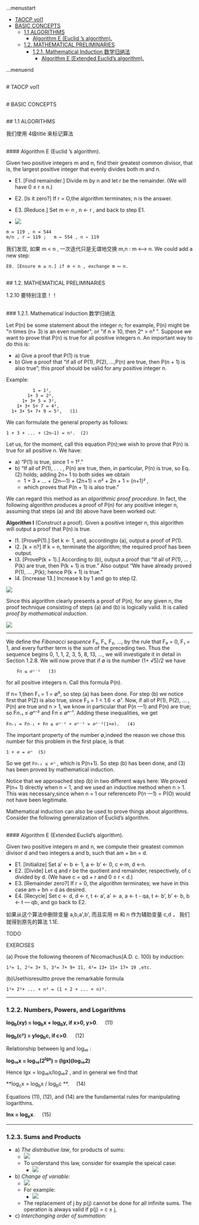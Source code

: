 ...menustart

 - [TAOCP vol1](#ef556f8430878dce1c4748706e6134b4)
 - [BASIC CONCEPTS](#df75a5f0aea7cf7cc075da817b518350)
	 - [1.1 ALGORITHMS](#ea17b4667598db12d332dcfb28af6d6f)
		 - [Algorithm E (Euclid ’s algorithm).](#98230acef1ea79f00d054abf063049b8)
	 - [1.2. MATHEMATICAL PRELIMINARIES](#b0a028097eeef8c671b55c21acb734aa)
		 - [1.2.1. Mathematical Induction 数学归纳法](#c9c5e422aa21b3673c8ea74c36d80e73)
			 - [Algorithm E (Extended Euclid’s algorithm).](#e34888a37bff7ab2db8c92522280445b)

...menuend



<h2 id="ef556f8430878dce1c4748706e6134b4"></h2>
# TAOCP vol1

<h2 id="df75a5f0aea7cf7cc075da817b518350"></h2>
# BASIC CONCEPTS

<h2 id="ea17b4667598db12d332dcfb28af6d6f"></h2>
## 1.1 ALGORITHMS

我们使用 4级title 来标记算法

<h2 id="98230acef1ea79f00d054abf063049b8"></h2>
#### Algorithm E (Euclid ’s algorithm). 

Given two positive integers m and n, find their greatest common divisor, that is, the largest positive integer that evenly divides both m and n.

 - E1. [Find remainder.] Divide m by n and let r be the remainder. (We will have 0 ≤ r ≤ n.)
 - E2. [Is it zero?] If r = O,the algorithm terminates; n is the answer.
 - E3. [Reduce.] Set m ← n , n ← r , and back to step E1.

 - ![](https://raw.githubusercontent.com/mebusy/notes/master/imgs/TAOCP_F1.png)

```
m = 119 , n = 544
m/n , r ← 119 ;   m ← 554 , n ← 119
```

我们发现, 如果 m < n , 一次迭代只是无谓地交换 m,n : m ⟷ n.  We could add a new step:

```
E0. [Ensure m ≥ n.] if m < n , exchange m ⟷ n.
```


<h2 id="b0a028097eeef8c671b55c21acb734aa"></h2>
## 1.2. MATHEMATICAL PRELIMINARIES

1.2.10 要特别注意！！

<h2 id="c9c5e422aa21b3673c8ea74c36d80e73"></h2>
### 1.2.1. Mathematical Induction 数学归纳法

Let P(n) be some statement about the integer n; for example, P(n) might be "n times (n+ 3) is an even number", or "if n ≥ 10, then 2ⁿ > n³ ". Suppose we want to prove that P(n) is true for all positive integers n. An important way to do this is:

 - a) Give a proof that P(1) is true
 - b) Give a proof that “if all of P(1), P(2), ...,P(n) are true, then P(n + 1) is also true”; this proof should be valid for any positive integer n.

Example:

```
		  1 = 1²,
	    1+ 3 = 2², 
	  1+ 3+ 5 = 3², 
	1+ 3+ 5+ 7 = 4²,
  1+ 3+ 5+ 7+ 9 = 5²,	(1)
```

We can formulate the general property as follows:

```
1 + 3 + ... + (2n—1) = n².	(2)
```

Let us, for the moment, call this equation P(n);we wish to prove that P(n) is true for all positive n. We have:

 - a) “P(1) is true, since 1 = 1².”
 - b) “If all of P(1), . . . , P(n) are true, then, in particular, P(n) is true, so Eq. (2) holds; adding 2n+ 1 to both sides we obtain
 	- 1 + 3 + ... + (2n—1) + (2n+1) = n² + 2n + 1 = (n+1)² ,
 	- which proves that P(n + 1) is also true.”

We can regard this method as an *algorithmic proof procedure*. In fact, the following algorithm produces a proof of P(n) for any positive integer n, assuming that steps (a) and (b) above have been worked out:

**Algorithm I** (Construct a proof). Given a positive integer n, this algorithm will output a proof that P(n) is true.

 - I1. [ProveP(1).] Set k ← 1, and, accordingto (a), output a proof of P(1).
 - I2. [k = n?] If k = n, terminate the algorithm; the required proof has been output.
 - I3. [ProveP(k + 1).] According to (b), output a proof that “If all of P(1), ... , P(k) are true, then P(k + 1) is true.” Also output “We have already proved P(1), ... ,P(k); hence P(k + 1) is true.”
 - I4. [Increase 13.] Increase k by 1 and go to step I2.

![](https://raw.githubusercontent.com/mebusy/notes/master/imgs/TAOCP_Algorithm_I.png)

Since this algorithm clearly presents a proof of P(n), for any given n, the proof technique consisting of steps (a) and (b) is logically valid. It is called *proof by mathematical induction*.

![](https://raw.githubusercontent.com/mebusy/notes/master/imgs/TAOCP_F3.png)

---

We define the *Fibonacci sequence* F₀, F₁, F₂, ...,  by the rule that F₀ = 0, F₁ = 1, and every further term is the sum of the preceding two. Thus the sequence begins 0, 1, 1, 2, 3, 5, 8, 13, ..., we will investigate it in detail in Section 1.2.8. We will now prove that if ∅ is the number (1+ √5)/2 we have

```
	F𝑛 ≤ ∅ⁿ⁻¹	(3)
```

for all positive integers n. Call this formula P(n).

If n= 1,then F₁ = 1 = ∅⁰, so step (a) has been done. For step (b) we notice first that P(2) is also true, since F₂ = 1 < 1.6 < ∅¹. Now, if all of P(1), P(2), ... , P(n) are true and n > 1, we know in particular that P(n —1) and P(n) are true; so F𝑛₋₁ ≤ ∅ⁿ⁻² and F𝑛 ≤ ∅ⁿ⁻¹. Adding these inequalities, we get

```
F𝑛₊₁ = F𝑛₋₁ + F𝑛 ≤ ∅ⁿ⁻² + ∅ⁿ⁻¹ = ∅ⁿ⁻²(1+∅).   (4)
```

The important property of the number ∅,indeed the reason we chose this number for this problem in the first place, is that

```
1 + ∅ = ∅ⁿ 	(5)
```

So we get `F𝑛₊₁ ≤ ∅ⁿ` , which is P(n+1). So step (b) has been done, and (3) has been proved by mathematical induction.

Notice that we approached step (b) in two different ways here: We proved P(n+ 1) directly when n = 1, and we used an inductive method when n > 1. This was necessary,since when n = 1 our referenceto P(n —1) = P(O) would not have been legitimate.

Mathematical induction can also be used to prove things about algorithms. Consider the following generalization of Euclid’s algorithm.

<h2 id="e34888a37bff7ab2db8c92522280445b"></h2>
#### Algorithm E (Extended Euclid’s algorithm).

Given two positive integers m and n, we compute their greatest common divisor d and two integers a and b, such that am + bn = d.

 - E1. [Initialize] Set a’ ← b ← 1, a ← b’ ← 0, c ←m, d ←n.
 - E2. [Divide] Let q and r be the quotient and remainder, respectively, of c divided by d. (We have c = qd + r and 0 ≤ r < d.)
 - E3. [Remainder zero?] If r = 0, the algorithm terminates; we have in this case am + bn = d as desired.
 - E4. [Recycle] Set c ← d, d ← r, t ← a’, a’ ← a, a ← t - qa, t ← b’, b’ ← b, b ← t — qb, and go back to E2.

如果从这个算法中删除变量 a,b,a',b', 而且实用 m 和 n 作为辅助变量 c,d ， 我们就得到原先的算法 1.1E.

TODO

EXERCISES 

(a) Prove the following theorem of Nicomachus(A.D. c. 100) by induction:

```
1³= 1, 2³= 3+ 5, 3³= 7+ 9+ 11, 4³= 13+ 15+ 17+ 19 ,etc.
```

(b)Usethisresultto prove the remarkable formula 

```
1³+ 2³+ ... + n³ = (1 + 2 + ... + n)².
```

---

### 1.2.2. Numbers, Powers, and Logarithms


**log<sub>b</sub>(xy) = log<sub>b</sub>x + log<sub>b</sub>y, if x>0, y>0**. &nbsp;&nbsp;&nbsp; (11)


**log<sub>b</sub>(cʸ) = ylog<sub>b</sub>c, if c>0**. &nbsp;&nbsp;&nbsp;  (12)

Relationship between lg and log₁₀ :

**log₁₀x  = log₁₀(2<sup>lgx</sup>) = (lgx)(log₁₀2)**

Hence lgx = log₁₀x/log₁₀2 , and in general we find that

**log<sub>c</sub>x =  log<sub>b</sub>x / log<sub>b</sub>c **. &nbsp;&nbsp;&nbsp;  (14)

Equations (11), (12), and (14) are the fundamental rules for manipulating logarithms.

**lnx = log<sub>e</sub>x**.  &nbsp;&nbsp;&nbsp;  (15)

---

### 1.2.3. Sums and Products

 - a) *The distributive law*, for products of sums:
 	- ![](https://raw.githubusercontent.com/mebusy/notes/master/imgs/TAOCP_sum_4.png)
 	- To understand this law, consider for example the speical case:
 		- ![](https://raw.githubusercontent.com/mebusy/notes/master/imgs/TAOCP_sum_4.1.png)
 - b) *Change of variable:*
 	- ![](https://raw.githubusercontent.com/mebusy/notes/master/imgs/TAOCP_sum_5.png)
 	- For example:
 		- ![](https://raw.githubusercontent.com/mebusy/notes/master/imgs/TAOCP_sum_6.png)
 	- The replacement of j by p(j) cannot be done for all infinite sums. The operation is always valid if p(j) = c ± j, 
 - c) *Interchanging order of summation:*







